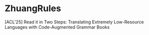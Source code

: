 # ZhuangRules
[ACL'25] Read it in Two Steps: Translating Extremely Low-Resource Languages with Code-Augmented Grammar Books
